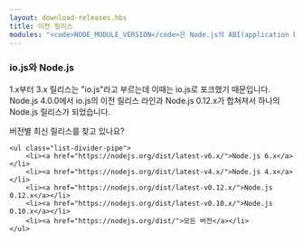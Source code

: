 ```yaml
---
layout: download-releases.hbs
title: 이전 릴리스
modules: "<code>NODE_MODULE_VERSION</code>은 Node.js의 ABI(application binary interface) 버전 번호를 가리키고 이 버전은 어떤 버전의 Node.js가 C++ 애드온 바이너리를 컴파일해서 다시 컴파일하지 않아도 불러올 수 있는지 결정하는데 사용합니다. 예전 버전에서는 hex 값으로 저장되었지만 지금은 정수를 사용하고 있습니다."
---
```


<!--
### io.js &amp; Node.js
Releases 1.x through 3.x were called "io.js" as they were part of the io.js fork. As of Node.js 4.0.0 the former release lines of io.js converged with Node.js 0.12.x into unified Node.js releases.
-->
### io.js와 Node.js
1.x부터 3.x 릴리스는 "io.js"라고 부르는데 이때는 io.js로 포크했기 때문입니다.
Node.js 4.0.0에서 io.js의 이전 릴리스 라인과 Node.js 0.12.x가 합쳐져서
하나의 Node.js 릴리스가 되었습니다.

<!--
<div class="highlight-box">
    Looking for latest release of a version branch?

    <ul class="list-divider-pipe">
        <li><a href="https://nodejs.org/dist/latest-v6.x/">Node.js 6.x</a></li>
        <li><a href="https://nodejs.org/dist/latest-v4.x/">Node.js 4.x</a></li>
        <li><a href="https://nodejs.org/dist/latest-v0.12.x/">Node.js 0.12.x</a></li>
        <li><a href="https://nodejs.org/dist/latest-v0.10.x/">Node.js 0.10.x</a></li>
        <li><a href="https://nodejs.org/dist/">all versions</a></li>
    </ul>
</div>
-->
<div class="highlight-box">
    버전별 최신 릴리스를 찾고 있나요?

    <ul class="list-divider-pipe">
        <li><a href="https://nodejs.org/dist/latest-v6.x/">Node.js 6.x</a></li>
        <li><a href="https://nodejs.org/dist/latest-v4.x/">Node.js 4.x</a></li>
        <li><a href="https://nodejs.org/dist/latest-v0.12.x/">Node.js 0.12.x</a></li>
        <li><a href="https://nodejs.org/dist/latest-v0.10.x/">Node.js 0.10.x</a></li>
        <li><a href="https://nodejs.org/dist/">모든 버전</a></li>
    </ul>
</div>
